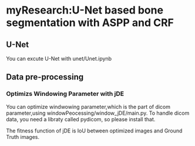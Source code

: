 # myResearch:U-Net based bone segmentation with ASPP and CRF 

## U-Net
You can excute U-Net with unet/Unet.ipynb


## Data pre-processing
### Optimizs Windowing Parameter with jDE
You can optimize windwowing parameter,which is the part of dicom parameter,using windowPeocessing/window_jDE/main.py.
To handle dicom data, you need a libraty called pydicom, so please install that.

The fitness function of jDE is IoU between optimized images and Ground Truth images.

<!--
windowPeocessing/window_jDE/main.pyでwindow parameterをjDEで最適化できます  
pydicomが必要なのでインストールしてください

iou.pyのcalcIoU関数でIoUを計算、windowing.pyのwindowing関数でwindow処理をしています
-->
